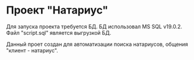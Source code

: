 # Проект "Натариус"

Для запуска проекта требуется БД.
БД использовал MS SQL v19.0.2.
Файл "script.sql" является выгрузкой БД.

Данный проет создан для автоматизации поиска натариусов, общения "клиент - натариус".